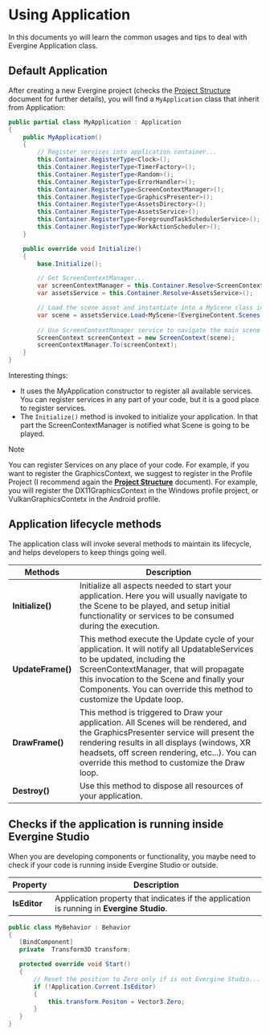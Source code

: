 # Using Application

In this documents yo will learn the common usages and tips to deal with Evergine Application class.

## Default Application
After creating a new Evergine project (checks the [Project Structure](../project_structure.md) document for further details), you will find a `MyApplication` class that inherit from Application:

```csharp
public partial class MyApplication : Application
{
    public MyApplication()
    {
        // Register services into application container...
        this.Container.RegisterType<Clock>();
        this.Container.RegisterType<TimerFactory>();
        this.Container.RegisterType<Random>();
        this.Container.RegisterType<ErrorHandler>();
        this.Container.RegisterType<ScreenContextManager>();
        this.Container.RegisterType<GraphicsPresenter>();
        this.Container.RegisterType<AssetsDirectory>();
        this.Container.RegisterType<AssetsService>();
        this.Container.RegisterType<ForegroundTaskSchedulerService>();            
        this.Container.RegisterType<WorkActionScheduler>();
    }

    public override void Initialize()
    {
        base.Initialize();

        // Get ScreenContextManager...
        var screenContextManager = this.Container.Resolve<ScreenContextManager>();
        var assetsService = this.Container.Resolve<AssetsService>();

        // Load the scene asset and instantiate into a MyScene class instance...
        var scene = assetsService.Load<MyScene>(EvergineContent.Scenes.MyScene_wescene);
                
        // Use ScreenContextManager service to navigate the main scene (MyScene)...
        ScreenContext screenContext = new ScreenContext(scene);
        screenContextManager.To(screenContext);
    }
}
```
Interesting things:
* It uses the MyApplication constructor to register all available services. You can register services in any part of your code, but it is a good place to register services.
* The `Initialize()` method is invoked to initialize your application. In that part the ScreenContextManager is notified what Scene is going to be played.

> [!NOTE]
> You can register Services on any place of your code. For example, if you want to register the GraphicsContext, we suggest to register in the Profile Project (I recommend again the [**Project Structure**](../project_structure.md) document). For example, you will register the DX11GraphicsContext in the Windows profile project, or VulkanGraphicsContetx in the Android profile. 

## Application lifecycle methods

The application class will invoke several methods to maintain its lifecycle, and helps developers to keep things going well.

| Methods | Description |
| --- | --- |
| **Initialize()** | Initialize all aspects needed to start your application. Here you will usually navigate to the Scene to be played, and setup initial functionality or services to be consumed during the execution. |
| **UpdateFrame()** | This method execute the Update cycle of your application. It will notify all UpdatableServices to be updated, including the ScreenContextManager, that will propagate this invocation to the Scene and finally your Components. You can override this method to customize the Update loop. |
| **DrawFrame()** | This method is triggered to Draw your application. All Scenes will be rendered, and the GraphicsPresenter service will present the rendering results in all displays (windows, XR headsets, off screen rendering, etc...). You can override this method to customize the Draw loop. |
| **Destroy()** | Use this method to dispose all resources of your application. |

## Checks if the application is running inside Evergine Studio

When you are developing components or functionality, you maybe need to check if your code is running inside Evergine Studio or outside.

| Property | Description |
| --- | --- |
| **IsEditor** | Application property that indicates if the application is running in **Evergine Studio**.  |


 ```csharp
public class MyBehavior : Behavior
{
    [BindComponent]
    private  Transform3D transform;

    protected override void Start()
    {    
        // Reset the position to Zero only if is not Evergine Studio...        
        if (!Application.Current.IsEditor)
        {
            this.transform.Positon = Vector3.Zero;
        }
    }
}
 ```